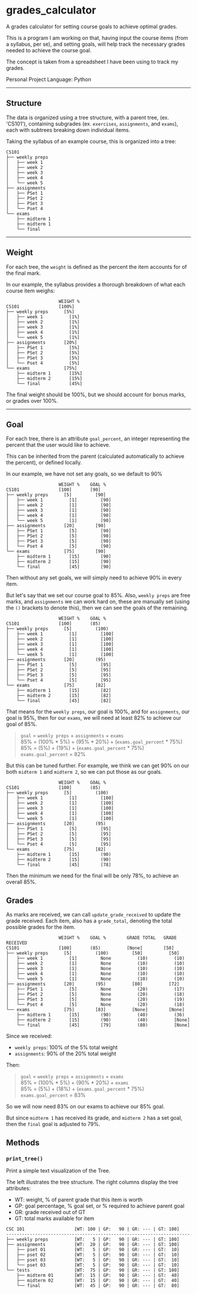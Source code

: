 # grades_calculator

A grades calculator for setting course goals to achieve optimal grades.

This is a program I am working on that, having input the course items (from a syllabus, per se), and setting goals, will help track the necessary grades needed to achieve the course goal.

The concept is taken  from a spreadsheet I have been using to track my grades.

Personal Project
Language: Python

---

## Structure

The data is organized using a tree structure, with a parent tree, (ex. 'CS101'), containing subgrades (ex. `exercises`, `assignments`, and `exams`), each with subtrees breaking down individual items.

Taking the syllabus of an example course, this is organized into a tree:

```
CS101
├── weekly preps
│   ├── week 1
│   ├── week 2
│   ├── week 3
│   ├── week 4
│   └── week 5
├── assignments
│   ├── PSet 1
│   ├── PSet 2
│   ├── PSet 3
│   └── Pset 4
└── exams
    ├── midterm 1
    ├── midterm 1
    └── final
```
---

## Weight

For each tree, the `weight` is defined as the percent the item accounts for of the final mark.

In our example, the syllabus provides a thorough breakdown of what each course item weighs:

```
                    WEIGHT %
CS101               [100%]
├── weekly preps      [5%]
│   ├── week 1          [1%]
│   ├── week 2          [1%]
│   ├── week 3          [1%]
│   ├── week 4          [1%]
│   └── week 5          [1%]
├── assignments       [20%]
│   ├── PSet 1          [5%]
│   ├── PSet 2          [5%]
│   ├── PSet 3          [5%]
│   └── Pset 4          [5%]
└── exams             [75%]
    ├── midterm 1       [15%]
    ├── midterm 2       [15%]
    └── final           [45%]
```

The final weight should be 100%, but we should account for bonus marks, or grades over 100%.

---

## Goal

For each tree, there is an attribute `goal_percent`, an integer representing the percent that the user would like to achieve.

This can be inherited from the parent (calculated automatically to achieve the percent), or defined locally.

In our example, we have not set any goals, so we default to 90%

```
                    WEIGHT %    GOAL %
CS101               [100]       [90]
├── weekly preps      [5]         [90]
│   ├── week 1          [1]         [90]
│   ├── week 2          [1]         [90]
│   ├── week 3          [1]         [90]
│   ├── week 4          [1]         [90]
│   └── week 5          [1]         [90]
├── assignments       [20]        [90]
│   ├── PSet 1          [5]         [90]
│   ├── PSet 2          [5]         [90]
│   ├── PSet 3          [5]         [90]
│   └── Pset 4          [5]         [90]
└── exams             [75]        [90]
    ├── midterm 1       [15]        [90]
    ├── midterm 2       [15]        [90]
    └── final           [45]        [90]
```

Then without any set goals, we will simply need to achieve 90% in every item.

But let's say that we set our course goal to 85%.  Also, `weekly preps` are free marks, and `assignments` we can work hard on, these are manually set (using the `()` brackets to denote this), then we can see the goals of the remaining.

```
                    WEIGHT %    GOAL %
CS101               [100]       (85)
├── weekly preps      [5]         (100)
│   ├── week 1          [1]         [100]
│   ├── week 2          [1]         [100]
│   ├── week 3          [1]         [100]
│   ├── week 4          [1]         [100]
│   └── week 5          [1]         [100]
├── assignments       [20]        (95)
│   ├── PSet 1          [5]         [95]
│   ├── PSet 2          [5]         [95]
│   ├── PSet 3          [5]         [95]
│   └── Pset 4          [5]         [95]
└── exams             [75]        [82]
    ├── midterm 1       [15]        [82]
    ├── midterm 2       [15]        [82]
    └── final           [45]        [82]
```

That means for the `weekly preps`, our goal is 100%, and for `assignments`, our goal is 95%, then for our `exams`, we will need at least 82% to achieve our goal of 85%.

>`goal` = `weekly preps` + `assignments` + `exams`  
85% = (100% * 5%) + (95% * 20%) + (`exams.goal_percent` * 75%)  
85% = (5%) + (19%) + (`exams.goal_percent` * 75%)  
`exams.goal_percent` = 82%  

But this can be tuned further.  For example, we think we can get 90% on our both `midterm 1` and `midterm 2`, so we can put those as our goals.

```
                    WEIGHT %    GOAL %
CS101               [100]       (85)
├── weekly preps      [5]         (100)
│   ├── week 1          [1]         [100]
│   ├── week 2          [1]         [100]
│   ├── week 3          [1]         [100]
│   ├── week 4          [1]         [100]
│   └── week 5          [1]         [100]
├── assignments       [20]        (95)
│   ├── PSet 1          [5]         [95]
│   ├── PSet 2          [5]         [95]
│   ├── PSet 3          [5]         [95]
│   └── Pset 4          [5]         [95]
└── exams             [75]        [82]
    ├── midterm 1       [15]        (90)
    ├── midterm 2       [15]        (90)
    └── final           [45]        [78]
```

Then the minimum we need for the final will be only 78%, to achieve an overall 85%.

## Grades

As marks are received, we can call `update_grade_received` to update the grade received.  Each item, also has a `grade_total`, denoting the total possible grades for the item.

```
                    WEIGHT %    GOAL %        GRADE TOTAL   GRADE RECEIVED
CS101               [100]       (85)          [None]        [50]
├── weekly preps      [5]         (100)         [50]          [50]
│   ├── week 1          [1]         None          (10)          (10)
│   ├── week 2          [1]         None          (10)          (10)
│   ├── week 3          [1]         None          (10)          (10)
│   ├── week 4          [1]         None          (10)          (10)
│   └── week 5          [1]         None          (10)          (10)
├── assignments       [20]        (95)          [80]          [72]
│   ├── PSet 1          [5]         None          (20)          (17)
│   ├── PSet 2          [5]         None          (20)          (18)
│   ├── PSet 3          [5]         None          (20)          (19)
│   └── Pset 4          [5]         None          (20)          (18)
└── exams             [75]        [83]          [None]        [None]
    ├── midterm 1       [15]        (90)          (40)          (36)
    ├── midterm 2       [15]        (90)          (40)          [None]
    └── final           [45]        [79]          (80)          [None]
```

Since we received:
- `weekly preps`: 100% of the 5% total weight
- `assignments`: 90% of the 20% total weight

Then:

>`goal` = `weekly preps` + `assignments` + `exams`  
85% = (100% * 5%) + (90% * 20%) + `exams`  
85% = (5%) + (18%) + (`exams.goal_percent` * 75%)  
`exams.goal_percent` = 83%  

So we will now need 83% on our exams to achieve our 85% goal.

But since `midterm 1` has received its grade, and `midterm 2` has a set goal, then the `final` goal is adjusted to 79%.

## Methods

### `print_tree()`

Print a simple text visualization of the Tree.

The left illustrates the tree structure.
The right columns display the tree attributes:
- WT: weight, % of parent grade that this item is worth
- GP: goal percentage, % goal set, or %  required to achieve parent goal
- GR: grade received out of GT
- GT: total marks available for item

```
CSC 101                   [WT: 100 | GP:   90 | GR: --- | GT: 100]
----------------------------------------------------------------------
├── weekly preps          [WT:   5 | GP:   90 | GR: --- | GT: 100]
├── assignments           [WT:  20 | GP:   90 | GR: --- | GT: 100]
│   ├── pset 01           [WT:   5 | GP:   90 | GR: --- | GT:  10]
│   ├── pset 02           [WT:   5 | GP:   90 | GR: --- | GT:  10]
│   ├── pset 03           [WT:   5 | GP:   90 | GR: --- | GT:  10]
│   └── pset 03           [WT:   5 | GP:   90 | GR: --- | GT:  10]
└── tests                 [WT:  75 | GP:   90 | GR: --- | GT: 100]
    ├── midterm 01        [WT:  15 | GP:   90 | GR: --- | GT:  40]
    ├── midterm 02        [WT:  15 | GP:   90 | GR: --- | GT:  40]
    └── final             [WT:  45 | GP:   90 | GR: --- | GT:  80]
```
